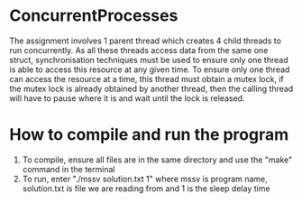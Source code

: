 # ConcurrentProcesses

The assignment involves 1 parent thread which creates 4 child threads to run concurrently. As all
these threads access data from the same one struct, synchronisation techniques must be used to
ensure only one thread is able to access this resource at any given time. To ensure only one thread
can access the resource at a time, this thread must obtain a mutex lock, if the mutex lock is already obtained by
another thread, then the calling thread will have to pause where it is and wait until the lock is
released.

# How to compile and run the program

1. To compile, ensure all files are in the same directory and use the "make" command in the terminal
2. To run, enter "./mssv solution.txt 1" where mssv is program name, solution.txt is file we are reading from and 1 is the sleep delay time
